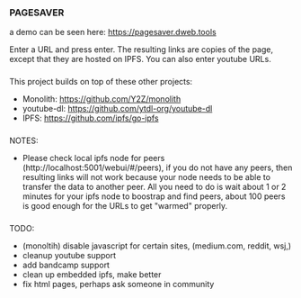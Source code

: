 ### PAGESAVER

a demo can be seen here: https://pagesaver.dweb.tools

Enter a URL and press enter. The resulting links are copies of the page, except that they are hosted on IPFS.
You can also enter youtube URLs.

###
This project builds on top of these other projects:
- Monolith: https://github.com/Y2Z/monolith
- youtube-dl: https://github.com/ytdl-org/youtube-dl
- IPFS: https://github.com/ipfs/go-ipfs

###
NOTES:
- Please check local ipfs node for peers (http://localhost:5001/webui/#/peers), if you do not have any peers, then resulting links will not work because your node needs to be able to transfer the data to another peer. All you need to do is wait about 1 or 2 minutes for your ipfs node to boostrap and find peers, about 100 peers is good enough for the URLs to get "warmed" properly.

###
TODO:
- (monoltih) disable javascript for certain sites, (medium.com, reddit, wsj,) 
- cleanup youtube support
- add bandcamp support
- clean up embedded ipfs, make better
- fix html pages, perhaps ask someone in community

